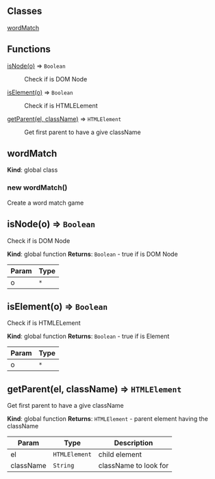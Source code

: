 ## Classes

<dl>
<dt><a href="#wordMatch">wordMatch</a></dt>
<dd></dd>
</dl>

## Functions

<dl>
<dt><a href="#isNode">isNode(o)</a> ⇒ <code>Boolean</code></dt>
<dd><p>Check if is DOM Node</p>
</dd>
<dt><a href="#isElement">isElement(o)</a> ⇒ <code>Boolean</code></dt>
<dd><p>Check if is HTMLELement</p>
</dd>
<dt><a href="#getParent">getParent(el, className)</a> ⇒ <code>HTMLElement</code></dt>
<dd><p>Get first parent to have a give className</p>
</dd>
</dl>

<a name="wordMatch"></a>

## wordMatch
**Kind**: global class
<a name="new_wordMatch_new"></a>

### new wordMatch()
Create a word match game

<a name="isNode"></a>

## isNode(o) ⇒ <code>Boolean</code>
Check if is DOM Node

**Kind**: global function
**Returns**: <code>Boolean</code> - true if is DOM Node

| Param | Type |
| --- | --- |
| o | <code>\*</code> |

<a name="isElement"></a>

## isElement(o) ⇒ <code>Boolean</code>
Check if is HTMLELement

**Kind**: global function
**Returns**: <code>Boolean</code> - true if is Element

| Param | Type |
| --- | --- |
| o | <code>\*</code> |

<a name="getParent"></a>

## getParent(el, className) ⇒ <code>HTMLElement</code>
Get first parent to have a give className

**Kind**: global function
**Returns**: <code>HTMLElement</code> - parent element having the className

| Param | Type | Description |
| --- | --- | --- |
| el | <code>HTMLElement</code> | child element |
| className | <code>String</code> | className to look for |